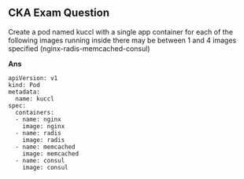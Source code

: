 ## CKA Exam Question
Create a pod named kuccl with a single app container for each of the following images running inside 
there may be between 1 and 4 images specified (nginx-radis-memcached-consul)

**Ans**

```
apiVersion: v1
kind: Pod
metadata:
  name: kuccl
spec:
  containers:
  - name: nginx
    image: nginx
  - name: radis
    image: radis
  - name: memcached
    image: memcached
  - name: consul
    image: consul
```
